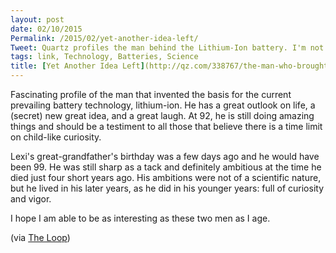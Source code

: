 ```yaml
---
layout: post
date: 02/10/2015
Permalink: /2015/02/yet-another-idea-left/
Tweet: Quartz profiles the man behind the Lithium-Ion battery. I'm not that interesting now!
tags: link, Technology, Batteries, Science
title: [Yet Another Idea Left](http://qz.com/338767/the-man-who-brought-us-the-lithium-ion-battery-at-57-has-an-idea-for-a-new-one-at-92/)
---
```


Fascinating profile of the man that invented the basis for the current prevailing battery technology, lithium-ion. He has a great outlook on life, a (secret) new great idea, and a great laugh. At 92, he is still doing amazing things and should be a testiment to all those that believe there is a time limit on child-like curiosity.

Lexi's great-grandfather's birthday was a few days ago and he would have been 99. He was still sharp as a tack and definitely ambitious at the time he died just four short years ago. His ambitions were not of a scientific nature, but he lived in his later years, as he did in his younger years: full of curiosity and vigor.

I hope I am able to be as interesting as these two men as I age.

(via [The Loop](http://www.loopinsight.com/2015/02/10/the-man-who-brought-us-the-lithium-ion-battery-at-the-age-of-57-has-an-idea-for-a-new-one-at-92/))
